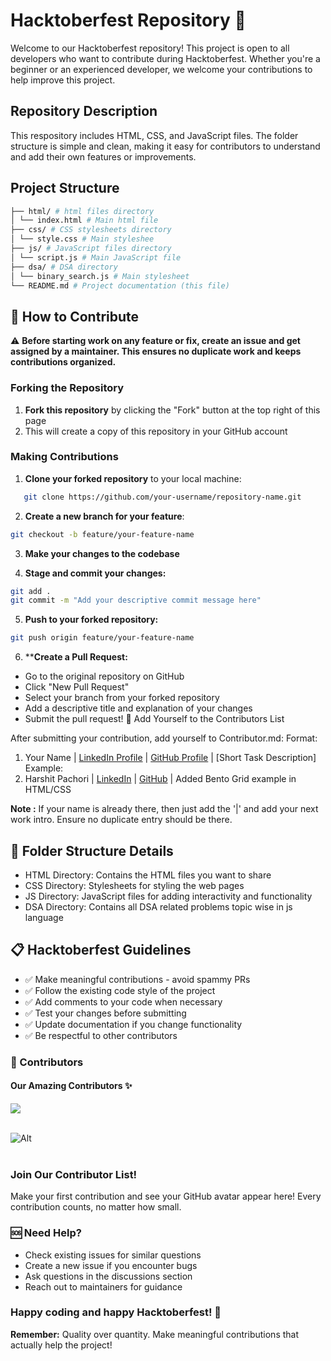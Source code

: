 # Hacktoberfest Repository 🎃

Welcome to our Hacktoberfest repository! This project is open to all developers who want to contribute during Hacktoberfest. Whether you're a beginner or an experienced developer, we welcome your contributions to help improve this project.

## Repository Description

This respository includes HTML, CSS, and JavaScript files. The folder structure is simple and clean, making it easy for contributors to understand and add their own features or improvements.

## Project Structure
```bash
├── html/ # html files directory
│ └── index.html # Main html file
├── css/ # CSS stylesheets directory
│ └── style.css # Main styleshee
├── js/ # JavaScript files directory
│ └── script.js # Main JavaScript file
├── dsa/ # DSA directory
│ └── binary_search.js # Main stylesheet
└── README.md # Project documentation (this file)
```

## 🚀 How to Contribute

⚠️ **Before starting work on any feature or fix, create an issue and get assigned by a maintainer. This ensures no duplicate work and keeps contributions organized.**


### Forking the Repository

1. **Fork this repository** by clicking the "Fork" button at the top right of this page
2. This will create a copy of this repository in your GitHub account

### Making Contributions

1. **Clone your forked repository** to your local machine:
```bash
   git clone https://github.com/your-username/repository-name.git
```
2. **Create a new branch for your feature**:

```bash
git checkout -b feature/your-feature-name
```
3. **Make your changes to the codebase**

4. **Stage and commit your changes:**

```bash
git add .
git commit -m "Add your descriptive commit message here"
```
5. **Push to your forked repository:**

```bash
git push origin feature/your-feature-name
```
6. ****Create a Pull Request:**

- Go to the original repository on GitHub
- Click "New Pull Request"
- Select your branch from your forked repository
- Add a descriptive title and explanation of your changes
- Submit the pull request!
🧾 Add Yourself to the Contributors List

After submitting your contribution, add yourself to Contributor.md:
Format:
1. Your Name | [LinkedIn Profile](https://www.linkedin.com/in/your-profile) | [GitHub Profile](https://github.com/your-username) | [Short Task Description]
Example:
1. Harshit Pachori | [LinkedIn](https://www.linkedin.com/in/harshitpachori) | [GitHub](https://github.com/HarshitPachori) | Added Bento Grid example in HTML/CSS

**Note :** If your name is already there, then just add the '|' and add your next work intro. Ensure no duplicate entry should be there.

## 📁 Folder Structure Details
- HTML Directory: Contains the HTML files you want to share
- CSS Directory: Stylesheets for styling the web pages
- JS Directory: JavaScript files for adding interactivity and functionality
- DSA Directory: Contains all DSA related problems topic wise in js language

## 📋 Hacktoberfest Guidelines
- ✅ Make meaningful contributions - avoid spammy PRs
- ✅ Follow the existing code style of the project
- ✅ Add comments to your code when necessary
- ✅ Test your changes before submitting
- ✅ Update documentation if you change functionality
- ✅ Be respectful to other contributors


### 👥 Contributors
#### **Our Amazing Contributors ✨** <br>

<a href="https://github.com/HarshitPachori/Hacktoberfest-Html_CSS_JS/graphs/contributors">
  <img src="https://contrib.rocks/image?repo=HarshitPachori/Hacktoberfest-Html_CSS_JS&anon=1"/>
</a>
<br>
<br>

![Alt](https://repobeats.axiom.co/api/embed/e7ba80a6b0171e01f8181c48f77a2db32b3bbd94.svg)
<br>
<br>
### **Join Our Contributor List!** <br>
Make your first contribution and see your GitHub avatar appear here! Every contribution counts, no matter how small.


### 🆘 Need Help?
- Check existing issues for similar questions
- Create a new issue if you encounter bugs
- Ask questions in the discussions section
- Reach out to maintainers for guidance

### Happy coding and happy Hacktoberfest! 🎃

**Remember:** Quality over quantity. Make meaningful contributions that actually help the project!
